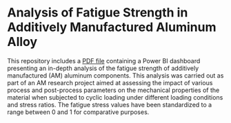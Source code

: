 # Analysis of Fatigue Strength in Additively Manufactured Aluminum Alloy

This repository includes a [PDF file]() containing a Power BI dashboard presenting an in-depth analysis of the fatigue strength of additively manufactured (AM) aluminum components. This analysis was carried out as part of an AM research project aimed at assessing the impact of various process and post-process parameters on the mechanical properties of the material when subjected to cyclic loading under different loading conditions and stress ratios. The fatigue stress values have been standardized to a range between 0 and 1 for comparative purposes.
